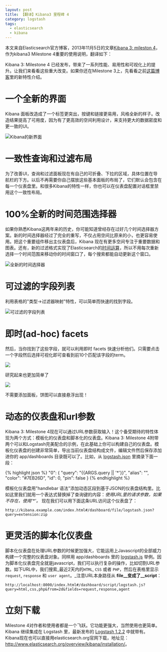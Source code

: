 ```yaml
---
layout: post
title: 【翻译】Kibana3 里程碑 4
category: logstash
tags:
  - elasticsearch
  - kibana
---
```


本文来自Elasticsearch官方博客，2013年11月5日的文章[Kibana 3: mileston 4](http://www.elasticsearch.org/blog/kibana-3-milestone-4/)，作为kibana3 Milestone 4重要的使用说明，翻译如下：

Kibana 3: Milestone 4 已经发布，带来了一系列性能、易用性和可视化上的提升。让我们来看看这些重大改变。如果你还在Milestone 3上，先看看之前[这篇博客](http://chenlinux.com/2014/01/14/this-week-in-kibana-20130919)里的新特性介绍。

一个全新的界面
==============

Kibana 面板改造成了一个标签更突出，按键和链接更易用，风格全新的样子。改造结果提高了可用度，因为有了更高效的空间利用设计，来支持更大的数据密度和更一致的UI。

![Kibana的新界面](http://www.elasticsearch.org/content/uploads/2013/11/Screen-Shot-2013-10-31-at-3.45.06-PM.png)

一致性查询和过滤布局
======================

为了改善UI，查询和过滤面板现在有自己的可折叠、下拉的区域，具体位置在导航栏的下方。以后不再需要你自己摆放这些基本面板的布局了，它们默认会包含在每一个仪表盘里。和很多Kibana的特性一样，你也可以在仪表盘配置对话框里禁用这个一致性布局。

100%全新的时间范围选择器
=========================

如果你熟悉Kibana这两年来的历史，你可能知道曾经存在过好几个时间选择器方案。新的时间选择器经过了完全的重写，不仅占用空间比原来的小，也更容易使用。把这个重要组件移出主仪表盘后，Kibana 现在有更多空间专注于重要数据和图表。还有，新的过滤格式实现了Elasticsearch的[时间运算](http://www.elasticsearch.org/guide/en/elasticsearch/reference/current/mapping-date-format.html#date-math)，所以不用每次重新选择一个时间范围来移动你的时间窗口了，每个搜索都能自动更新这个窗口。

![全新的时间选择器](http://www.elasticsearch.org/content/uploads/2013/11/Screen-Shot-2013-10-31-at-3.44.17-PM.png)

可过滤的字段列表
===================

利用表格的"类型->过滤器映射"特性，可以简单而快速的找到字段。

![可过滤的字段列表](http://www.elasticsearch.org/content/uploads/2013/11/Screen-Shot-2013-10-31-at-3.46.52-PM.png)

即时(ad-hoc) facets
===============

然后，当你找到了这些字段，就可以利用即时 facets 快速分析他们。只需要点击一个字段然后选择可视化即可查看到前10个匹配该字段的term。

![](http://www.elasticsearch.org/content/uploads/2013/11/Screen-Shot-2013-10-31-at-3.45.42-PM.png)

研究起来也更加简单了

![](http://www.elasticsearch.org/content/uploads/2013/11/Screen-Shot-2013-10-31-at-3.45.57-PM.png)

不需要添加面板，饼图可以直接悬浮出现！

动态的仪表盘和url参数
=======================

Kibana 3: Milestone 4现在可以通过URL参数获取输入！这个备受期待的特性体现为两个方式：模板化的仪表盘和脚本化的仪表盘。Kibana 3: Milestone 4附带两个可以和Logstash完美配合的示例，在此基础上你可以构建自己的仪表盘。模板化仪表盘的创建非常简单，导出当前仪表盘结构成文件，编辑文件然后保存添加进你的 app/dashboards 目录既可以了。比如，从 [logstash.json](https://github.com/elasticsearch/kibana/blob/v3.0.0milestone4/src/app/dashboards/logstash.json) 里摘录下面一段：

{% highlight json %}
  "0": {
    "query": "{{ARGS.query || '*'}}",
    "alias": "",
    "color": "#7EB26D",
    "id": 0,
    "pin": false
  }
{% endhighlight %}

模板化仪表盘用"handlebar 语法"添加动态区段到基于JSON的仪表盘结构里。比如这里我们就用一个表达式替换掉了查询键的内容：_使用URL里的请求参数，如果不存在，使用'*'。_ 现在我们可以用下面这条URL访问这个仪表盘了：

    http://kibana.example.com/index.html#/dashboard/file/logstash.json?query=extension:zip

更灵活的脚本化仪表盘
=====================

脚本化仪表盘在处理URL参数的时候更加强大，它能运用上Javascript的全部威力构建一个完整的仪表盘对象。同样用 app/dashboards 里的 [logstash.js](https://github.com/elasticsearch/kibana/blob/v3.0.0milestone4/src/app/dashboards/logstash.js) 举例。因为脚本化仪表盘完全就是javascript，我们可以执行复杂的操作，比如切割URL参数。如下URL中，我们搜索_最近2天内的`HTML`, `CSS` 或者 `PHP`，然后在表格里显示 `request`, `response` 和 `user agent`。_注意URL本身路径从 __file__变成了__script__：

    http://localhost:8000/index.html#/dashboard/script/logstash.js?query=html,css,php&from=2d&fields=request,response,agent

立刻下载
=========

Milestone 4对作者和使用者都是一个飞跃。它功能更强大，当然使用也更简单。Kibana 继续集成在 Logstash 里，最新发布的 [Logstash 1.2.2](http://logstash.net/docs/1.2.2/) 中就带有。Kibana现在也可以直接用elasticsearch.org官网下载，地址见：<http://www.elasticsearch.org/overview/kibana/installation/>。
